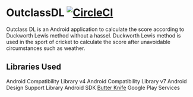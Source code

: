 # OutclassDL [![CircleCI](https://img.shields.io/circleci/project/github/sachindayl/OutclassDL.svg)]()

Outclass DL is an Android application to calculate the score according to Duckworth Lewis method without a hassel. 
Duckworth Lewis method is used in the sport of cricket to calculate the score after unavoidable circumstances such as weather.

## Libraries Used ##
Android Compatibility Library v4
Android Compatibility Library v7
Android Design Support Library
Android SDK
[Butter Knife](http://jakewharton.github.io/butterknife/) 
Google Play Services


